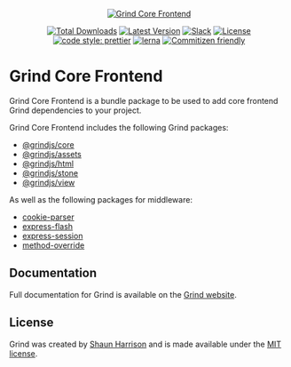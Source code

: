 <p align="center"><a href="https://grind.rocks"><img src="https://assets.grind.rocks/docs/img/grind-core-frontend.svg" alt="Grind Core Frontend" /></a></p>

<p align="center">
<a href="https://www.npmjs.com/package/grind-core-frontend"><img src="https://img.shields.io/npm/dt/grind-core-frontend.svg" alt="Total Downloads"></a>
<a href="https://www.npmjs.com/package/grind-core-frontend"><img src="https://img.shields.io/npm/v/grind-core-frontend.svg" alt="Latest Version"></a>
<a href="https://chat.grind.rocks"><img src="https://chat.grind.rocks/badge.svg" alt="Slack"></a>
<a href="https://www.npmjs.com/package/grind-core-frontend"><img src="https://img.shields.io/npm/l/grind-core-frontend.svg" alt="License"></a>
<a href="https://github.com/prettier/prettier"><img src="https://img.shields.io/badge/code_style-prettier-ff69b4.svg" alt="code style: prettier"></a>
<a href="https://lerna.js.org/"><img src="https://img.shields.io/badge/maintained%20with-lerna-cc00ff.svg" alt="lerna"></a>
<a href="http://commitizen.github.io/cz-cli/"><img src="https://img.shields.io/badge/commitizen-friendly-brightgreen.svg" alt="Commitizen friendly"></a>
</p>

# Grind Core Frontend

Grind Core Frontend is a bundle package to be used to add core frontend Grind dependencies to your project.

Grind Core Frontend includes the following Grind packages:

- [@grindjs/core](../core)
- [@grindjs/assets](../../packages/assets)
- [@grindjs/html](../../packages/html)
- [@grindjs/stone](../../packages/stone)
- [@grindjs/view](../../packages/view)

As well as the following packages for middleware:

- [cookie-parser](https://github.com/expressjs/cookie-parser)
- [express-flash](https://github.com/RGBboy/express-flash)
- [express-session](https://github.com/expressjs/session)
- [method-override](https://github.com/expressjs/method-override)

## Documentation

Full documentation for Grind is available on the [Grind website](https://grind.rocks/).

## License

Grind was created by [Shaun Harrison](https://github.com/shnhrrsn) and is made available under the [MIT license](LICENSE).
